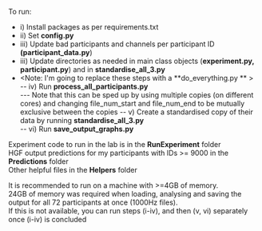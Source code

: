 To run:  

- i) Install packages as per requirements.txt  
- ii) Set **config.py**  
- iii) Update bad participants and channels per participant ID **(participant_data.py**)  
- iii) Update directories as needed in main class objects (**experiment.py, participant.py**) and in **standardise_all_3.py**    
- <Note: I'm going to replace these steps with a **do_everything.py ** >  
-- iv) Run **process_all_participants.py**  
--- Note that this can be sped up by using multiple copies (on different cores) and changing file_num_start and file_num_end to be mutually exclusive between the copies  -- v) Create a standardised copy of their data by running **standardise_all_3.py**  
-- vi) Run **save_output_graphs.py**   


Experiment code to run in the lab is in the **RunExperiment** folder  
HGF output predictions for my participants with IDs >= 9000 in the **Predictions** folder  
Other helpful files in the **Helpers** folder  
  
It is recommended to run on a machine with >=4GB of memory.  
24GB of memory was required when loading, analysing and saving the output for all 72 participants at once (1000Hz files).  
If this is not available, you can run steps (i-iv), and then (v, vi) separately once (i-iv) is concluded  

